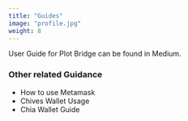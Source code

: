 ```yaml
---
title: "Guides"
image: "profile.jpg"
weight: 8
---
```


User Guide for Plot Bridge can be found in Medium.

### Other related Guidance
- How to use Metamask
- Chives Wallet Usage
- Chia Wallet Guide
